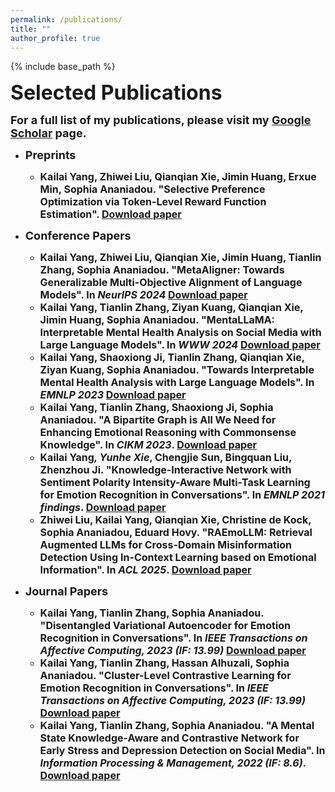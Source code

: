 ```yaml
---
permalink: /publications/
title: ""
author_profile: true
---
```


{% include base_path %}


<b><font size=6>Selected Publications</font>

<font size=4>For a full list of my publications, please visit my <a href="https://scholar.google.com/citations?user=df4H1aQAAAAJ">Google Scholar</a> page.</font>

* <b><font size=4>Preprints</font>
  * <font size=3><b>Kailai Yang</b>, Zhiwei Liu, Qianqian Xie, Jimin Huang, Erxue Min, Sophia Ananiadou. "Selective Preference Optimization via Token-Level Reward Function Estimation". <a href="https://arxiv.org/abs/2408.13518">Download paper</a></font>

* <b><font size=4>Conference Papers</font>
  * <font size=3><b>Kailai Yang</b>, Zhiwei Liu, Qianqian Xie, Jimin Huang, Tianlin Zhang, Sophia Ananiadou. "MetaAligner: Towards Generalizable Multi-Objective Alignment of Language Models". In <i>NeurlPS 2024</i> <a href="https://arxiv.org/abs/2403.17141">Download paper</a></font>
  * <font size=3><b>Kailai Yang</b>, Tianlin Zhang, Ziyan Kuang, Qianqian Xie, Jimin Huang, Sophia Ananiadou. "MentaLLaMA: Interpretable Mental Health Analysis on Social Media with Large Language Models". In <i>WWW 2024</i> <a href="https://arxiv.org/abs/2309.13567">Download paper</a></font>
  * <font size=3><b>Kailai Yang</b>, Shaoxiong Ji, Tianlin Zhang, Qianqian Xie, Ziyan Kuang, Sophia Ananiadou. "Towards Interpretable Mental Health Analysis with Large Language Models". In <i>EMNLP 2023</i> <a href="https://aclanthology.org/2023.emnlp-main.370/">Download paper</a></font>
  * <font size=3><b>Kailai Yang</b>, Tianlin Zhang, Shaoxiong Ji, Sophia Ananiadou. "A Bipartite Graph is All We Need for Enhancing Emotional Reasoning with Commonsense Knowledge". In <i>CIKM 2023</i>. <a href="https://arxiv.org/abs/2308.04811">Download paper</a></font>
  * <font size=3><b>Kailai Yang</b>*, Yunhe Xie*, Chengjie Sun, Bingquan Liu, Zhenzhou Ji. "Knowledge-Interactive Network with Sentiment Polarity Intensity-Aware
Multi-Task Learning for Emotion Recognition in Conversations". In <i>EMNLP 2021 findings</i>. <a href="https://aclanthology.org/2021.findings-emnlp.245/">Download paper</a></font>
  * <font size=3>Zhiwei Liu, <b>Kailai Yang</b>, Qianqian Xie, Christine de Kock, Sophia Ananiadou, Eduard Hovy. "RAEmoLLM: Retrieval Augmented LLMs for Cross-Domain Misinformation Detection Using In-Context Learning based on Emotional Information". In <i>ACL 2025</i>. <a href="https://arxiv.org/abs/2406.11093">Download paper</a></font>

* <b><font size=4>Journal Papers</font>
  * <font size=3><b>Kailai Yang</b>, Tianlin Zhang, Sophia Ananiadou. "Disentangled Variational Autoencoder for Emotion Recognition in Conversations". In <i>IEEE Transactions on Affective Computing, 2023 (IF: 13.99)</i> <a href="https://arxiv.org/abs/2305.14071">Download paper</a></font>
  * <font size=3><b>Kailai Yang</b>, Tianlin Zhang, Hassan Alhuzali, Sophia Ananiadou. "Cluster-Level Contrastive Learning for Emotion Recognition in Conversations". In <i>IEEE Transactions on Affective Computing, 2023 (IF: 13.99)</i> <a href="http://arxiv.org/abs/2302.03508">Download paper</a></font>
  * <font size=3><b>Kailai Yang</b>, Tianlin Zhang, Sophia Ananiadou. "A Mental State Knowledge-Aware and Contrastive Network for Early Stress and Depression Detection on Social Media". In <i>Information Processing & Management, 2022 (IF: 8.6)</i>. <a href="https://www.sciencedirect.com/science/article/pii/S0306457322000796">Download paper</a></font>
